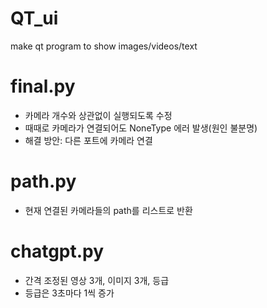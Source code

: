 # QT_ui
make qt program to show images/videos/text

# final.py
- 카메라 개수와 상관없이 실행되도록 수정
- 때때로 카메라가 연결되어도 NoneType 에러 발생(원인 불분명)
- 해결 방안: 다른 포트에 카메라 연결

# path.py
- 현재 연결된 카메라들의 path를 리스트로 반환

# chatgpt.py
- 간격 조정된 영상 3개, 이미지 3개, 등급
- 등급은 3초마다 1씩 증가
